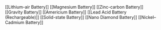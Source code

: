 [[Lithium-air Battery]]
[[Magnesium Battery]]
[[Zinc-carbon Battery]]
[[Gravity Battery]]
[[Americium Battery]]
[[Lead Acid Battery (Rechargeable)]]
[[Solid-state Battery]]
[[Nano Diamond Battery]]
[[Nickel–Cadmium Battery]]